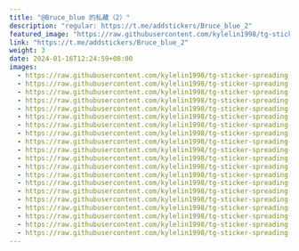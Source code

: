 ```yaml
---
title: "@Bruce_blue 的私藏（2）"
description: "regular: https://t.me/addstickers/Bruce_blue_2"
featured_image: "https://raw.githubusercontent.com/kylelin1998/tg-sticker-spreading-worldwide-images/main/img/26c2ea1c-948e-4ab2-872e-aa1233e36b16.jpg"
link: "https://t.me/addstickers/Bruce_blue_2"
weight: 3
date: 2024-01-16T12:24:59+08:00
images:
  - https://raw.githubusercontent.com/kylelin1998/tg-sticker-spreading-worldwide-images/main/img/26c2ea1c-948e-4ab2-872e-aa1233e36b16.jpg
  - https://raw.githubusercontent.com/kylelin1998/tg-sticker-spreading-worldwide-images/main/img/2291cf6c-5273-4691-890f-1e6c0d03481a.jpg
  - https://raw.githubusercontent.com/kylelin1998/tg-sticker-spreading-worldwide-images/main/img/8b15f488-a83e-4b4a-932c-153530dffce3.jpg
  - https://raw.githubusercontent.com/kylelin1998/tg-sticker-spreading-worldwide-images/main/img/a2bc8890-38b1-44f7-a9ed-f61e042bafbb.jpg
  - https://raw.githubusercontent.com/kylelin1998/tg-sticker-spreading-worldwide-images/main/img/832cb494-17a1-49cb-b026-db6cd5a44e8f.jpg
  - https://raw.githubusercontent.com/kylelin1998/tg-sticker-spreading-worldwide-images/main/img/07e2c089-7bb2-4513-9b1f-6b23796f3dde.jpg
  - https://raw.githubusercontent.com/kylelin1998/tg-sticker-spreading-worldwide-images/main/img/a0c0fae2-2076-4f19-8335-d573483d9760.jpg
  - https://raw.githubusercontent.com/kylelin1998/tg-sticker-spreading-worldwide-images/main/img/c7bc049e-5362-4768-b56f-0f79da6a820e.jpg
  - https://raw.githubusercontent.com/kylelin1998/tg-sticker-spreading-worldwide-images/main/img/4e5c4a9a-5a88-414c-84d7-cbd9ee34882c.jpg
  - https://raw.githubusercontent.com/kylelin1998/tg-sticker-spreading-worldwide-images/main/img/33943a97-2f6c-4d52-a1a3-51ddb5781410.jpg
  - https://raw.githubusercontent.com/kylelin1998/tg-sticker-spreading-worldwide-images/main/img/a79ed491-33fc-48ae-aef2-131e97efedf7.jpg
  - https://raw.githubusercontent.com/kylelin1998/tg-sticker-spreading-worldwide-images/main/img/5444a40c-0e0e-4bef-a12e-638de03f7102.jpg
  - https://raw.githubusercontent.com/kylelin1998/tg-sticker-spreading-worldwide-images/main/img/c35a14b2-3a3c-47d1-ba69-30b042e6069e.jpg
  - https://raw.githubusercontent.com/kylelin1998/tg-sticker-spreading-worldwide-images/main/img/5e418ecb-7d5a-42d9-b230-f3572dfdfad0.jpg
  - https://raw.githubusercontent.com/kylelin1998/tg-sticker-spreading-worldwide-images/main/img/8d0851d0-0925-4f9f-830d-b64474446fc6.jpg
  - https://raw.githubusercontent.com/kylelin1998/tg-sticker-spreading-worldwide-images/main/img/1057e05d-5834-4b8b-99fc-6d192b4a8dcc.jpg
  - https://raw.githubusercontent.com/kylelin1998/tg-sticker-spreading-worldwide-images/main/img/4d77a19c-42c5-4680-b8da-d3d9359d8cb3.jpg
  - https://raw.githubusercontent.com/kylelin1998/tg-sticker-spreading-worldwide-images/main/img/ab7189b3-c532-48e9-8ea1-72788148f713.jpg
  - https://raw.githubusercontent.com/kylelin1998/tg-sticker-spreading-worldwide-images/main/img/49cd3018-d112-49f5-b8fd-6c340182d272.jpg
  - https://raw.githubusercontent.com/kylelin1998/tg-sticker-spreading-worldwide-images/main/img/76f30f06-e2f1-475c-b515-7f6ecbf4a9c7.jpg
---
```

